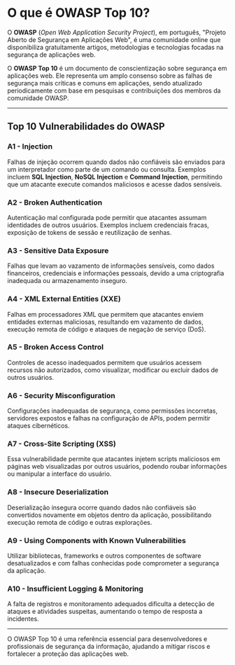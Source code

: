 # **O que é OWASP Top 10?**  

O **OWASP** (_Open Web Application Security Project_), em português, "Projeto Aberto de Segurança em Aplicações Web", é uma comunidade online que disponibiliza gratuitamente artigos, metodologias e tecnologias focadas na segurança de aplicações web.  

O **OWASP Top 10** é um documento de conscientização sobre segurança em aplicações web. Ele representa um amplo consenso sobre as falhas de segurança mais críticas e comuns em aplicações, sendo atualizado periodicamente com base em pesquisas e contribuições dos membros da comunidade OWASP.  

---

## **Top 10 Vulnerabilidades do OWASP**  

### **A1 - Injection**  
Falhas de injeção ocorrem quando dados não confiáveis são enviados para um interpretador como parte de um comando ou consulta. Exemplos incluem **SQL Injection**, **NoSQL Injection** e **Command Injection**, permitindo que um atacante execute comandos maliciosos e acesse dados sensíveis.  

### **A2 - Broken Authentication**  
Autenticação mal configurada pode permitir que atacantes assumam identidades de outros usuários. Exemplos incluem credenciais fracas, exposição de tokens de sessão e reutilização de senhas.  

### **A3 - Sensitive Data Exposure**  
Falhas que levam ao vazamento de informações sensíveis, como dados financeiros, credenciais e informações pessoais, devido a uma criptografia inadequada ou armazenamento inseguro.  

### **A4 - XML External Entities (XXE)**  
Falhas em processadores XML que permitem que atacantes enviem entidades externas maliciosas, resultando em vazamento de dados, execução remota de código e ataques de negação de serviço (DoS).  

### **A5 - Broken Access Control**  
Controles de acesso inadequados permitem que usuários acessem recursos não autorizados, como visualizar, modificar ou excluir dados de outros usuários.  

### **A6 - Security Misconfiguration**  
Configurações inadequadas de segurança, como permissões incorretas, servidores expostos e falhas na configuração de APIs, podem permitir ataques cibernéticos.  

### **A7 - Cross-Site Scripting (XSS)**  
Essa vulnerabilidade permite que atacantes injetem scripts maliciosos em páginas web visualizadas por outros usuários, podendo roubar informações ou manipular a interface do usuário.  

### **A8 - Insecure Deserialization**  
Deserialização insegura ocorre quando dados não confiáveis são convertidos novamente em objetos dentro da aplicação, possibilitando execução remota de código e outras explorações.  

### **A9 - Using Components with Known Vulnerabilities**  
Utilizar bibliotecas, frameworks e outros componentes de software desatualizados e com falhas conhecidas pode comprometer a segurança da aplicação.  

### **A10 - Insufficient Logging & Monitoring**  
A falta de registros e monitoramento adequados dificulta a detecção de ataques e atividades suspeitas, aumentando o tempo de resposta a incidentes.  

---

O OWASP Top 10 é uma referência essencial para desenvolvedores e profissionais de segurança da informação, ajudando a mitigar riscos e fortalecer a proteção das aplicações web.
